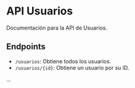 # API Usuarios

Documentación para la API de Usuarios.

## Endpoints

- `/usuarios`: Obtiene todos los usuarios.
- `/usuarios/{id}`: Obtiene un usuario por su ID.

...

